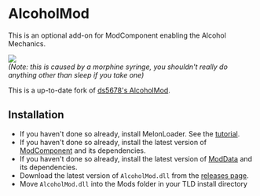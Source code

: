 # AlcoholMod

This is an optional add-on for ModComponent enabling the Alcohol Mechanics.

![](https://imgur.com/q9nD4Vh.gif)  
*(Note: this is caused by a morphine syringe, you shouldn't really do anything other than sleep if you take one)*

This is a up-to-date fork of [ds5678's AlcoholMod](https://github.com/ds5678/AlcoholMod).

## Installation

* If you haven't done so already, install MelonLoader. See the [tutorial](https://xpazeman.com/tld-mod-list/install.html).
* If you haven't done so already, install the latest version of [ModComponent](https://github.com/dommrogers/ModComponent) and its dependencies.
* If you haven't done so already, install the latest version of [ModData](https://github.com/dommrogers/ModData) and its dependencies.
* Download the latest version of `AlcoholMod.dll` from the [releases page](https://github.com/No3371/AlcoholMod/releases).
* Move `AlcoholMod.dll` into the Mods folder in your TLD install directory

